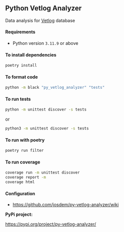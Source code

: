 Python Vetlog Analyzer
----------------------------

Data analysis for [Vetlog](https://vetlog.org/) database

#### Requirements

- Python version `3.11.9` or above

#### To install dependencies
```bash
poetry install
```

#### To format code

```bash
python -m black "py_vetlog_analyzer" "tests"
```

#### To run tests

```bash
python -m unittest discover -s tests
```

or

```bash
python3 -m unittest discover -s tests
```

#### To run with poetry
```bash
poetry run filter
```

#### To run coverage
```bash
coverage run -m unittest discover
coverage report -m
coverage html
```

#### Configuration

* https://github.com/josdem/py-vetlog-analyzer/wiki

**PyPi project:**

https://pypi.org/project/py-vetlog-analyzer/